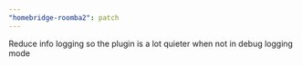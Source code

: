 ```yaml
---
"homebridge-roomba2": patch
---
```


Reduce info logging so the plugin is a lot quieter when not in debug logging mode
